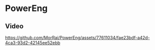 # PowerEng

## Video
https://github.com/MorRai/PowerEng/assets/77611034/fae23bdf-a42d-4ca3-93d2-42145ee52ebb

